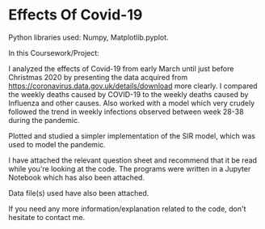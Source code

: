 # Effects Of Covid-19

Python libraries used: Numpy, Matplotlib.pyplot.

In this Coursework/Project:

I analyzed the effects of Covid-19 from early March until just before Christmas 2020 by presenting the data acquired from https://coronavirus.data.gov.uk/details/download more clearly. I compared the weekly deaths caused by COVID-19 to the weekly deaths caused by Influenza and other causes. Also worked with a model which very crudely followed the trend in weekly infections observed between week 28-38 during the pandemic.

Plotted and studied a simpler implementation of the SIR model, which was used to model the pandemic.

I have attached the relevant question sheet and recommend that it be read while you're looking at the code. The programs were written in a Jupyter Notebook which has also been attached.

Data file(s) used have also been attached.

If you need any more information/explanation related to the code, don't hesitate to contact me.
